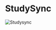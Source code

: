 # StudySync
![Studysync](https://github.com/Priyanshu-Patil/StudySync/assets/99969296/092f0eec-0ba1-449b-84ba-e81d6789d7ed)
